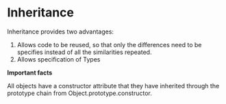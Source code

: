 # Inheritance

Inheritance provides two advantages:

1. Allows code to be reused, so that only the differences need to be specifies instead of all the similarities repeated.
2. Allows specification of Types

**Important facts**

All objects have a constructor attribute that they have inherited through the prototype chain from Object.prototype.constructor.






